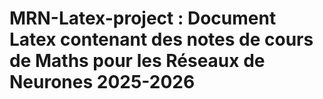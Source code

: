 # MRN-Latex-project : Document Latex contenant des notes de cours de Maths pour les Réseaux de Neurones 2025-2026
